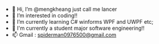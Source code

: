 - 👋 Hi, I’m @mengkheang just call me lancer
- 👀 I’m interested in coding!!
- 🌱 I’m currently learning C# winforms WPF and UWPF etc;
- 💞️ I'm currently a student major software engineering!!
- 📫 Gmail : spiderman0976500@gmail.com

<!---
Anahabi123/Anahabi123 is a ✨ special ✨ repository because its `README.md` (this file) appears on your GitHub profile.
You can click the Preview link to take a look at your changes.
--->
